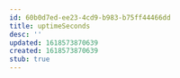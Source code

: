 ```yaml
---
id: 60b0d7ed-ee23-4cd9-b983-b75ff44466dd
title: uptimeSeconds
desc: ''
updated: 1618573870639
created: 1618573870639
stub: true
---
```


